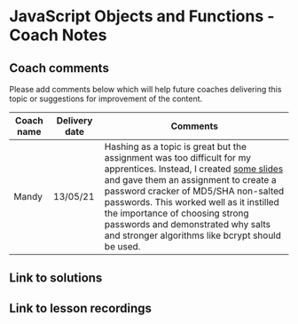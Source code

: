 # JavaScript Objects and Functions - Coach Notes

## Coach comments
Please add comments below which will help future coaches delivering this topic or suggestions for improvement of the content.

|**Coach name**|**Delivery date**|**Comments**|
|--------------|-----------------|------------|
|Mandy|13/05/21|Hashing as a topic is great but the assignment was too difficult for my apprentices. Instead, I created [some slides](https://docs.google.com/presentation/d/1rol2aj8sEfGUrvCKCW4VovpZH56_D7-sbDJ7b9gzbIU/edit#slide=id.gd9c17e1e99_0_17) and gave them an assignment to create a password cracker of MD5/SHA non-salted passwords. This worked well as it instilled the importance of choosing strong passwords and demonstrated why salts and stronger algorithms like bcrypt should be used. 

## Link to solutions

## Link to lesson recordings